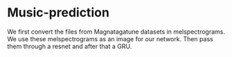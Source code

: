 # Music-prediction
We first convert the files from Magnatagatune datasets in melspectrograms.
We use these melspectrograms as an image for our network. Then pass them through a resnet and after that a GRU.
